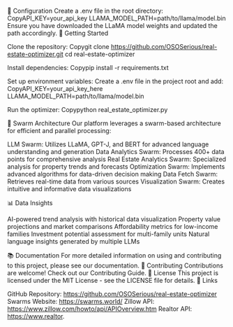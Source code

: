 🔧 Configuration
Create a .env file in the root directory:
CopyAPI_KEY=your_api_key
LLAMA_MODEL_PATH=path/to/llama/model.bin
Ensure you have downloaded the LLaMA model weights and updated the path accordingly.
🚀 Getting Started

Clone the repository:
Copygit clone https://github.com/OSOSerious/real-estate-optimizer.git
cd real-estate-optimizer

Install dependencies:
Copypip install -r requirements.txt

Set up environment variables:
Create a .env file in the project root and add:
CopyAPI_KEY=your_api_key_here
LLAMA_MODEL_PATH=path/to/llama/model.bin

Run the optimizer:
Copypython real_estate_optimizer.py


🐝 Swarm Architecture
Our platform leverages a swarm-based architecture for efficient and parallel processing:

LLM Swarm: Utilizes LLaMA, GPT-J, and BERT for advanced language understanding and generation
Data Analytics Swarm: Processes 400+ data points for comprehensive analysis
Real Estate Analytics Swarm: Specialized analysis for property trends and forecasts
Optimization Swarm: Implements advanced algorithms for data-driven decision making
Data Fetch Swarm: Retrieves real-time data from various sources
Visualization Swarm: Creates intuitive and informative data visualizations

📊 Data Insights

AI-powered trend analysis with historical data visualization
Property value projections and market comparisons
Affordability metrics for low-income families
Investment potential assessment for multi-family units
Natural language insights generated by multiple LLMs

📚 Documentation
For more detailed information on using and contributing to this project, please see our documentation.
🤝 Contributing
Contributions are welcome! Check out our Contributing Guide.
📜 License
This project is licensed under the MIT License - see the LICENSE file for details.
🔗 Links

GitHub Repository: https://github.com/OSOSerious/real-estate-optimizer
Swarms Website: https://swarms.world/
Zillow API: https://www.zillow.com/howto/api/APIOverview.htm
Realtor API: https://www.realtor.
